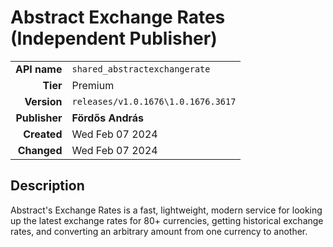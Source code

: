 # Abstract Exchange Rates (Independent Publisher)
| | |
|-:|-|
|**API name**|`shared_abstractexchangerate`|
|**Tier**|Premium|
|**Version**|`releases/v1.0.1676\1.0.1676.3617`|
|**Publisher**|**Fördős András**|
|**Created**|Wed Feb 07 2024|
|**Changed**|Wed Feb 07 2024|

## Description
Abstract's Exchange Rates is a fast, lightweight, modern service for looking up the latest exchange rates for 80+ currencies, getting historical exchange rates, and converting an arbitrary amount from one currency to another.
